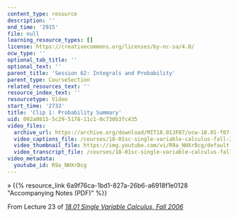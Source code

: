 ```yaml
---
content_type: resource
description: ''
end_time: '2915'
file: null
learning_resource_types: []
license: https://creativecommons.org/licenses/by-nc-sa/4.0/
ocw_type: ''
optional_tab_title: ''
optional_text: ''
parent_title: 'Session 62: Integrals and Probability'
parent_type: CourseSection
related_resources_text: ''
resource_index_text: ''
resourcetype: Video
start_time: '2733'
title: 'Clip 1: Probability Summary'
uid: 002a0815-5c29-5178-11c1-0c730b3fc435
video_files:
  archive_url: https://archive.org/download/MIT18.01JF07/ocw-18.01-f07-lec23_300k.mp4
  video_captions_file: /courses/18-01sc-single-variable-calculus-fall-2010/35d320136fb75012b934264d47cde918_R9a_NHXrBcg.vtt
  video_thumbnail_file: https://img.youtube.com/vi/R9a_NHXrBcg/default.jpg
  video_transcript_file: /courses/18-01sc-single-variable-calculus-fall-2010/c8d75fa4f29fd32c1e40ba3cf0bb314b_R9a_NHXrBcg.pdf
video_metadata:
  youtube_id: R9a_NHXrBcg
---
```


» {{% resource_link 6a9f76ca-1bd1-827a-26b6-a6918f1e0128 "Accompanying Notes (PDF)" %}}

From Lecture 23 of [_18.01 Single Variable Calculus, Fall 2006_](/courses/18-01-single-variable-calculus-fall-2006/video_galleries/video-lectures)

